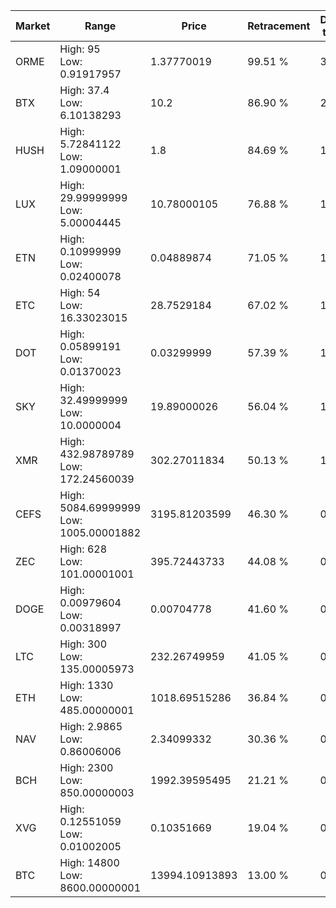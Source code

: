 | Market | Range | Price| Retracement | Doubles to 50% |
| --- | --- | --- | --- | --- |
| ORME | High: 95<br />Low: 0.91917957 | 1.37770019 | 99.51 % | 34.81 |
| BTX | High: 37.4<br />Low: 6.10138293 | 10.2 | 86.90 % | 2.13 |
| HUSH | High: 5.72841122<br />Low: 1.09000001 | 1.8 | 84.69 % | 1.89 |
| LUX | High: 29.99999999<br />Low: 5.00004445 | 10.78000105 | 76.88 % | 1.62 |
| ETN | High: 0.10999999<br />Low: 0.02400078 | 0.04889874 | 71.05 % | 1.37 |
| ETC | High: 54<br />Low: 16.33023015 | 28.7529184 | 67.02 % | 1.22 |
| DOT | High: 0.05899191<br />Low: 0.01370023 | 0.03299999 | 57.39 % | 1.10 |
| SKY | High: 32.49999999<br />Low: 10.0000004 | 19.89000026 | 56.04 % | 1.07 |
| XMR | High: 432.98789789<br />Low: 172.24560039 | 302.27011834 | 50.13 % | 1.00 |
| CEFS | High: 5084.69999999<br />Low: 1005.00001882 | 3195.81203599 | 46.30 % | 0.00 |
| ZEC | High: 628<br />Low: 101.00001001 | 395.72443733 | 44.08 % | 0.00 |
| DOGE | High: 0.00979604<br />Low: 0.00318997 | 0.00704778 | 41.60 % | 0.00 |
| LTC | High: 300<br />Low: 135.00005973 | 232.26749959 | 41.05 % | 0.00 |
| ETH | High: 1330<br />Low: 485.00000001 | 1018.69515286 | 36.84 % | 0.00 |
| NAV | High: 2.9865<br />Low: 0.86006006 | 2.34099332 | 30.36 % | 0.00 |
| BCH | High: 2300<br />Low: 850.00000003 | 1992.39595495 | 21.21 % | 0.00 |
| XVG | High: 0.12551059<br />Low: 0.01002005 | 0.10351669 | 19.04 % | 0.00 |
| BTC | High: 14800<br />Low: 8600.00000001 | 13994.10913893 | 13.00 % | 0.00 |
